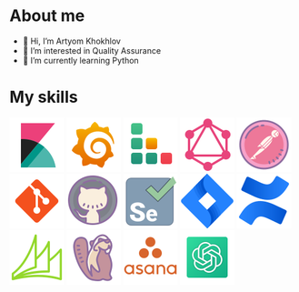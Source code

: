 # About me
- 👋 Hi, I’m Artyom Khokhlov
- 👀 I’m interested in Quality Assurance
- 🌱 I’m currently learning Python

# My skills


[![Kibana](/icons/kibana.svg)](https://www.elastic.co/kibana)
[![Grafana](/icons/grafana.svg)](https://grafana.com)
[![Testrail](/icons/testrail.svg)](https://www.testrail.com)
[![GraphQL](/icons/graphql.svg)](https://graphql.org/)
[![Postman](/icons/postman.svg)](https://www.postman.com/)
[![Git](/icons/git.svg)](https://git-scm.com/)
[![Github](/icons/github.svg)](https://github.com/)
[![Selenium](/icons/selenium.svg)](https://www.selenium.dev/)
[![Jira](/icons/jira.svg)](https://www.atlassian.com/software/jira)
[![Confluence](/icons/confluence.svg)](https://www.atlassian.com/software/confluence)
[![MScrm](/icons/mscrm.svg)](https://www.microsoft.com/pl-pl/dynamics-365)
[![DBeaver](/icons/dbeaver.svg)](https://dbeaver.io/)
[![Asana](/icons/asana.svg)](https://asana.com/)
[![ChatGPT](/icons/chatgpt.svg)](https://chat.openai.com/)

<!---
ArtyomKhokhlov/ArtyomKhokhlov is a ✨ special ✨ repository because its `README.md` (this file) appears on your GitHub profile.
You can click the Preview link to take a look at your changes.
--->
